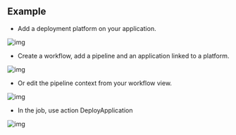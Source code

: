 ## Example

* Add a deployment platform on your application.

![img](/images/workflows.pipelines.actions.builtin.deploy-application-1.png)

* Create a workflow, add a pipeline and an application linked to a platform.

![img](/images/workflows.pipelines.actions.builtin.deploy-application-2.png)

* Or edit the pipeline context from your workflow view.

![img](/images/workflows.pipelines.actions.builtin.deploy-application-3.png)

* In the job, use action DeployApplication

![img](/images/workflows.pipelines.actions.builtin.deploy-application-4.png)
